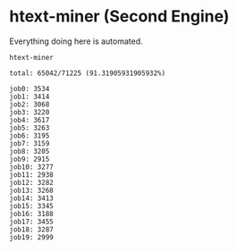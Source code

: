 # htext-miner (Second Engine)

Everything doing here is automated.

```
htext-miner

total: 65042/71225 (91.31905931905932%)

job0: 3534
job1: 3414
job2: 3068
job3: 3220
job4: 3617
job5: 3263
job6: 3195
job7: 3159
job8: 3205
job9: 2915
job10: 3277
job11: 2938
job12: 3282
job13: 3268
job14: 3413
job15: 3345
job16: 3188
job17: 3455
job18: 3287
job19: 2999
```